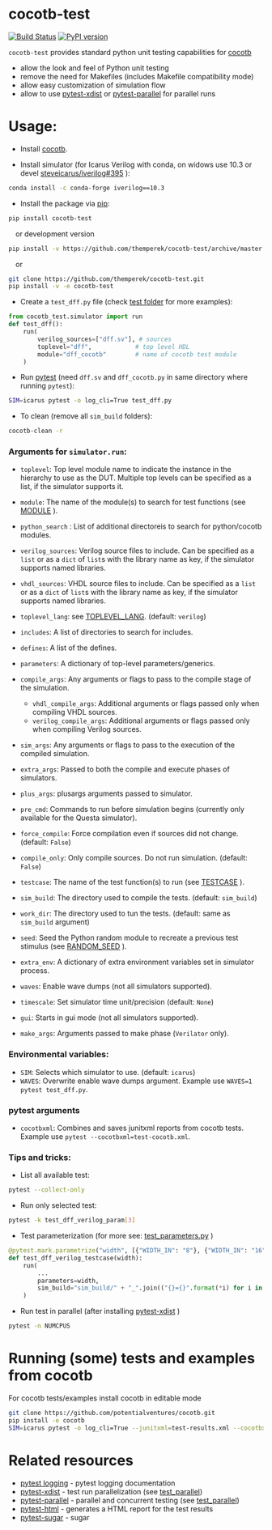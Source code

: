 # cocotb-test
[![Build Status](https://dev.azure.com/themperek/themperek/_apis/build/status/themperek.cocotb-test?branchName=master)](https://dev.azure.com/themperek/themperek/_build/latest?definitionId=2&branchName=master)
[![PyPI version](https://badge.fury.io/py/cocotb-test.svg)](https://badge.fury.io/py/cocotb-test)

``cocotb-test`` provides standard python unit testing capabilities for [cocotb](https://github.com/cocotb/cocotb)
- allow the look and feel of Python unit testing
- remove the need for Makefiles (includes Makefile compatibility mode)
- allow easy customization of simulation flow
- allow to use [pytest-xdist](https://pypi.org/project/pytest-xdist/) or [pytest-parallel](https://github.com/browsertron/pytest-parallel) for parallel runs

# Usage:

- Install [cocotb](https://docs.cocotb.org/).

- Install simulator (for Icarus Verilog with conda, on widows use 10.3 or devel [steveicarus/iverilog#395](https://github.com/steveicarus/iverilog/issues/395) ):
```bash
conda install -c conda-forge iverilog==10.3
```
- Install the package via [pip](https://pip.pypa.io/en/stable/user_guide/):
```bash
pip install cocotb-test
```
&emsp;or development version
```bash
pip install -v https://github.com/themperek/cocotb-test/archive/master.zip
```
&emsp;or
```bash
git clone https://github.com/themperek/cocotb-test.git
pip install -v -e cocotb-test
```

- Create a `test_dff.py` file (check [test folder](https://github.com/themperek/cocotb-test/tree/master/tests) for more examples):
```python
from cocotb_test.simulator import run
def test_dff():
    run(
        verilog_sources=["dff.sv"], # sources
        toplevel="dff",            # top level HDL
        module="dff_cocotb"        # name of cocotb test module
    )
```

- Run [pytest](https://docs.pytest.org/en/latest/contents.html) (need `dff.sv` and `dff_cocotb.py` in same directory where running `pytest`):
```bash
SIM=icarus pytest -o log_cli=True test_dff.py
```

- To clean (remove all `sim_build` folders):
```bash
cocotb-clean -r
```
### Arguments for `simulator.run`:

* `toplevel`: Top level module name to indicate the instance in the hierarchy to use as the DUT. Multiple top levels can be specified as a list, if the simulator supports it.
* `module`: The name of the module(s) to search for test functions (see [MODULE](https://docs.cocotb.org/en/stable/building.html?#envvar-MODULE) ).

* `python_search` : List of additional directoreis to search for python/cocotb modules.
* `verilog_sources`: Verilog source files to include. Can be specified as a `list` or as a `dict` of `list`s with the library name as key, if the simulator supports named libraries.
* `vhdl_sources`: VHDL source files to include. Can be specified as a `list` or as a `dict` of `list`s with the library name as key, if the simulator supports named libraries.
* `toplevel_lang`: see [TOPLEVEL_LANG](https://docs.cocotb.org/en/stable/building.html?#var-TOPLEVEL_LANG). (default: `verilog`)
* `includes`: A list of directories to search for includes.
* `defines`: A list of the defines.
* `parameters`: A dictionary of top-level parameters/generics.
* `compile_args`: Any arguments or flags to pass to the compile stage of the simulation.
  * `vhdl_compile_args`: Additional arguments or flags passed only when compiling VHDL sources.
  * `verilog_compile_args`: Additional arguments or flags passed only when compiling Verilog sources.
* `sim_args`: Any arguments or flags to pass to the execution of the compiled simulation.
* `extra_args`: Passed to both the compile and execute phases of simulators.
* `plus_args`: plusargs arguments passed to simulator.
* `pre_cmd`: Commands to run before simulation begins (currently only available for the Questa simulator).
* `force_compile`: Force compilation even if sources did not change. (default: `False`)
* `compile_only`: Only compile sources. Do not run simulation. (default: `False`)
* `testcase`: The name of the test function(s) to run (see [TESTCASE](https://docs.cocotb.org/en/stable/building.html?#envvar-TESTCASE) ).
* `sim_build`: The directory used to compile the tests. (default: `sim_build`)
* `work_dir`: The directory used to tun the tests. (default: same as `sim_build` argument)
* `seed`: Seed the Python random module to recreate a previous test stimulus (see [RANDOM_SEED](https://docs.cocotb.org/en/stable/building.html?#envvar-RANDOM_SEED) ).
* `extra_env`: A dictionary of extra environment variables set in simulator process.
* `waves`: Enable wave dumps (not all simulators supported).
* `timescale`: Set simulator time unit/precision (default: `None`)
* `gui`: Starts in gui mode (not all simulators supported).
* `make_args`: Arguments passed to make phase (`Verilator` only).


### Environmental variables:

* `SIM`: Selects which simulator to use. (default: `icarus`)
* `WAVES`: Overwrite enable wave dumps argument. Example use `WAVES=1 pytest test_dff.py`.

### pytest arguments

* `cocotbxml`: Combines and saves junitxml reports from cocotb tests.  Example use `pytest --cocotbxml=test-cocotb.xml`.

### Tips and tricks:

* List all available test:
```bash
pytest --collect-only
```

* Run only selected test:
```bash
pytest -k test_dff_verilog_param[3]
```

* Test parameterization (for more see: [test_parameters.py](https://github.com/themperek/cocotb-test/blob/master/tests/test_parameters.py) )

```python
@pytest.mark.parametrize("width", [{"WIDTH_IN": "8"}, {"WIDTH_IN": "16"}])
def test_dff_verilog_testcase(width):
    run(
        ...
        parameters=width,
        sim_build="sim_build/" + "_".join(("{}={}".format(*i) for i in width.items())),
    )
```

*  Run test in parallel (after installing  [pytest-xdist](https://pypi.org/project/pytest-xdist/) )
```bash
pytest -n NUMCPUS
```

# Running (some) tests and examples from cocotb
For cocotb tests/examples install cocotb in editable mode
```bash
git clone https://github.com/potentialventures/cocotb.git
pip install -e cocotb
SIM=icarus pytest -o log_cli=True --junitxml=test-results.xml --cocotbxml=test-cocotb.xml tests
```

# Related resources
- [pytest logging](https://docs.pytest.org/en/stable/logging.html) - pytest logging documentation
- [pytest-xdist](https://pypi.org/project/pytest-xdist/) - test run parallelization (see [test_parallel](https://github.com/themperek/cocotb-test/blob/master/tests/test_parallel.py))
- [pytest-parallel](https://github.com/browsertron/pytest-parallel) - parallel and concurrent testing  (see [test_parallel](https://github.com/themperek/cocotb-test/blob/master/tests/test_parallel.py))
- [pytest-html](https://github.com/pytest-dev/pytest-html) - generates a HTML report for the test results
- [pytest-sugar](https://github.com/Teemu/pytest-sugar/) - sugar
